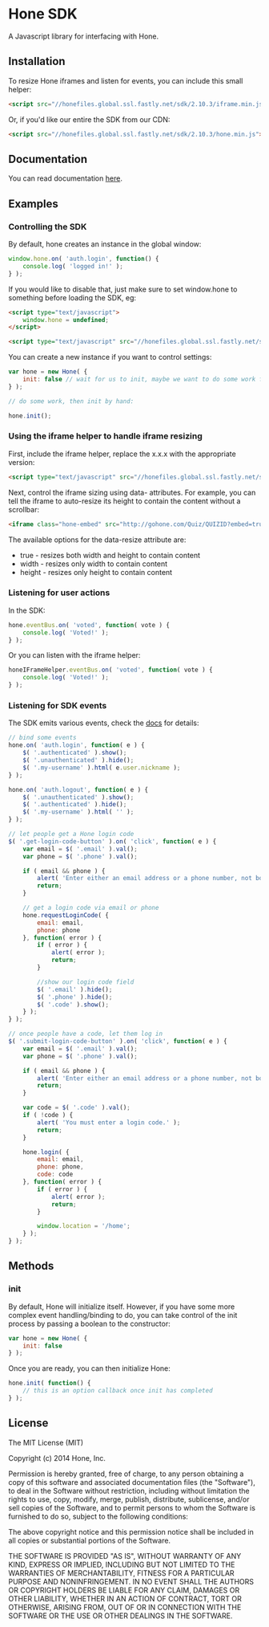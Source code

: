 
# Hone SDK

A Javascript library for interfacing with Hone.

## Installation

To resize Hone iframes and listen for events, you can include this small helper:

```html
<script src="//honefiles.global.ssl.fastly.net/sdk/2.10.3/iframe.min.js"></script>
```

Or, if you'd like our entire the SDK from our CDN:

```html
<script src="//honefiles.global.ssl.fastly.net/sdk/2.10.3/hone.min.js"></script>
```

## Documentation

You can read documentation [here](docs/).

## Examples

### Controlling the SDK

By default, hone creates an instance in the global window:

```javascript
window.hone.on( 'auth.login', function() {
    console.log( 'logged in!' );
} );
```
If you would like to disable that, just make sure to set window.hone to something
before loading the SDK, eg:

```html
<script type="text/javascript">
    window.hone = undefined;
</script>

<script type="text/javascript" src="//honefiles.global.ssl.fastly.net/sdk/x.x.x/hone.min.js"></script>
```

You can create a new instance if you want to control settings:

```javascript
var hone = new Hone( {
    init: false // wait for us to init, maybe we want to do some work first
} );

// do some work, then init by hand:

hone.init();
```

### Using the iframe helper to handle iframe resizing

First, include the iframe helper, replace the x.x.x with the appropriate version:

```html
<script type="text/javascript" src="//honefiles.global.ssl.fastly.net/sdk/x.x.x/iframe.min.js"></script>
```

Next, control the iframe sizing using data- attributes. For example, you can tell the iframe
to auto-resize its height to contain the content without a scrollbar:

```html
<iframe class="hone-embed" src="http://gohone.com/Quiz/QUIZID?embed=true" width="600" style="border: none; float: none; clear: both;" data-resize="height"></iframe>
```

The available options for the data-resize attribute are:

* true - resizes both width and height to contain content
* width - resizes only width to contain content
* height - resizes only height to contain content

### Listening for user actions

In the SDK:

```javascript
hone.eventBus.on( 'voted', function( vote ) {
    console.log( 'Voted!' );
} );
```

Or you can listen with the iframe helper:

```javascript
honeIFrameHelper.eventBus.on( 'voted', function( vote ) {
    console.log( 'Voted!' );
} );
```

### Listening for SDK events

The SDK emits various events, check the [docs](docs/) for details:

```javascript
// bind some events
hone.on( 'auth.login', function( e ) {
    $( '.authenticated' ).show();
    $( '.unauthenticated' ).hide();
    $( '.my-username' ).html( e.user.nickname );
} );

hone.on( 'auth.logout', function( e ) {
    $( '.unauthenticated' ).show();
    $( '.authenticated' ).hide();
    $( '.my-username' ).html( '' );
} );

// let people get a Hone login code
$( '.get-login-code-button' ).on( 'click', function( e ) {
    var email = $( '.email' ).val();
    var phone = $( '.phone' ).val();

    if ( email && phone ) {
        alert( 'Enter either an email address or a phone number, not both.' );
        return;
    }

    // get a login code via email or phone
    hone.requestLoginCode( {
        email: email,
        phone: phone
    }, function( error ) {
        if ( error ) {
            alert( error );
            return;
        }

        //show our login code field
        $( '.email' ).hide();
        $( '.phone' ).hide();
        $( '.code' ).show();
    } );    
} );

// once people have a code, let them log in
$( '.submit-login-code-button' ).on( 'click', function( e ) {
    var email = $( '.email' ).val();
    var phone = $( '.phone' ).val();

    if ( email && phone ) {
        alert( 'Enter either an email address or a phone number, not both.' );
        return;
    }

    var code = $( '.code' ).val();
    if ( !code ) {
        alert( 'You must enter a login code.' );
        return;
    }

    hone.login( {
        email: email,
        phone: phone,
        code: code
    }, function( error ) {
        if ( error ) {
            alert( error );
            return;
        }

        window.location = '/home';
    } );
} );
```

## Methods

### init

By default, Hone will initialize itself. However, if you have some more complex event handling/binding to do, you can take control of the init process by passing a boolean to the constructor:

```javascript
var hone = new Hone( {
    init: false
} );
```

Once you are ready, you can then initialize Hone:

```javascript
hone.init( function() {
    // this is an option callback once init has completed
} );
```

## License

The MIT License (MIT)

Copyright (c) 2014 Hone, Inc.

Permission is hereby granted, free of charge, to any person obtaining a copy
of this software and associated documentation files (the "Software"), to deal
in the Software without restriction, including without limitation the rights
to use, copy, modify, merge, publish, distribute, sublicense, and/or sell
copies of the Software, and to permit persons to whom the Software is
furnished to do so, subject to the following conditions:

The above copyright notice and this permission notice shall be included in
all copies or substantial portions of the Software.

THE SOFTWARE IS PROVIDED "AS IS", WITHOUT WARRANTY OF ANY KIND, EXPRESS OR
IMPLIED, INCLUDING BUT NOT LIMITED TO THE WARRANTIES OF MERCHANTABILITY,
FITNESS FOR A PARTICULAR PURPOSE AND NONINFRINGEMENT. IN NO EVENT SHALL THE
AUTHORS OR COPYRIGHT HOLDERS BE LIABLE FOR ANY CLAIM, DAMAGES OR OTHER
LIABILITY, WHETHER IN AN ACTION OF CONTRACT, TORT OR OTHERWISE, ARISING FROM,
OUT OF OR IN CONNECTION WITH THE SOFTWARE OR THE USE OR OTHER DEALINGS IN
THE SOFTWARE.
